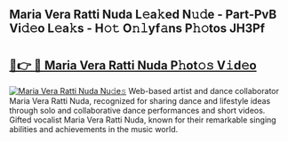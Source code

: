 ## Maria Vera Ratti Nuda L𝚎a𝚔ed N𝚞𝚍e - Part-PvB Vi𝚍𝚎o L𝚎a𝚔s - H𝚘𝚝 O𝚗𝚕yf𝚊ns P𝚑𝚘tos JH3Pf

# <h2><a href="http://kf1ijy.oniu.top/?m=Maria+Vera+Ratti+Nuda">🔗👉 🔴 Maria Vera Ratti Nuda P𝚑ot𝚘𝚜 V𝚒d𝚎o</a></h2>

[![Maria Vera Ratti Nuda Nu𝚍e𝚜](https://i.imgur.com/0qMVB7G.gif)](http://kf1ijy.oniu.top/?m=Maria+Vera+Ratti+Nuda)
Web-based artist and dance collaborator Maria Vera Ratti Nuda, recognized for sharing dance and lifestyle ideas through solo and collaborative dance performances and short videos. Gifted vocalist Maria Vera Ratti Nuda, known for their remarkable singing abilities and achievements in the music world.  
